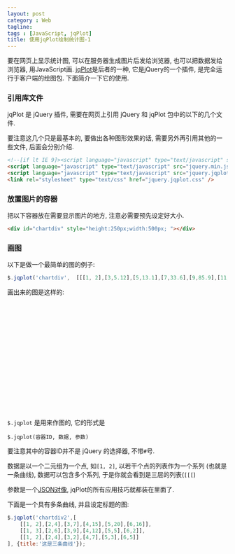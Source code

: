 ```yaml
---
layout: post
category : Web
tagline:
tags : [JavaScript, jqPlot]
title: 使用jqPlot绘制统计图-1
---
```


要在网页上显示统计图, 可以在服务器生成图片后发给浏览器, 也可以把数据发给浏览器,
用JavaScript画. [jqPlot](http://www.jqplot.com/)是后者的一种, 它是jQuery的一个插件,
是完全运行于客户端的绘图包. 下面简介一下它的使用.

### 引用库文件

jqPlot 是 jQuery 插件, 需要在网页上引用 jQuery 和 jqPlot 包中的以下的几个文件.

要注意这几个只是最基本的, 要做出各种图形效果的话, 需要另外再引用其他的一些文件,
后面会分别介绍.

```html
<!--[if lt IE 9]><script language="javascript" type="text/javascript" src="excanvas.js"></script><![endif]-->
<script language="javascript" type="text/javascript" src="jquery.min.js"></script>
<script language="javascript" type="text/javascript" src="jquery.jqplot.min.js"></script>
<link rel="stylesheet" type="text/css" href="jquery.jqplot.css" />
```

### 放置图片的容器

把以下容器放在需要显示图片的地方, 注意必需要预先设定好大小.

```html
<div id="chartdiv" style="height:250px;width:500px; "></div>
```

### 画图

以下是做一个最简单的图的例子:

```javascript
$.jqplot('chartdiv',  [[[1, 2],[3,5.12],[5,13.1],[7,33.6],[9,85.9],[11,219.9]]]);
```

画出来的图是这样的:

<div id="chartdiv" style="height:250px;width:500px; "></div>

`$.jqplot` 是用来作图的, 它的形式是

```
$.jqplot(容器ID, 数据, 参数)
```

要注意其中的容器ID并不是 jQuery 的选择器, 不带`#`号.

数据是以一个二元组为一个点, 如`[1, 2]`, 以若干个点的列表作为一个系列
(也就是一条曲线), 数据可以包含多个系列, 于是你就会看到是三层的列表(`[[[`)

参数是一个[JSON对像](http://www.json.org/json-zh.html),
jqPlot的所有应用技巧就都装在里面了.

下面是一个具有多条曲线, 并且设定标题的图:

```javascript
$.jqplot('chartdiv2',[
    [[1, 2],[2,4],[3,7],[4,15],[5,20],[6,16]],
    [[1, 3],[2,6],[3,9],[4,12],[5,5],[6,2]],
    [[1, 2],[2,4],[3,2],[4,7],[5,3],[6,5]]
], {title:'这是三条曲线'});
```



<div id="chartdiv2" style="height:250px;width:500px; "></div>

<!--[if lt IE 9]><script language="javascript" type="text/javascript" src="http://www.jqplot.com/deploy/dist/excanvas.js"></script><![endif]-->
<script language="javascript" type="text/javascript" src="//ajax.googleapis.com/ajax/libs/jquery/1.10.2/jquery.min.js"></script>
<script language="javascript" type="text/javascript" src="//cdn.jsdelivr.net/jqplot/1.0.8/jquery.jqplot.js"></script>

<link rel="stylesheet" type="text/css" href="//cdn.jsdelivr.net/jqplot/1.0.8/jquery.jqplot.css" />

<script>
$(
function(){
    $.jqplot('chartdiv',  [[[1, 2],[3,5.12],[5,13.1],[7,33.6],[9,85.9],[11,219.9]]]);
    $.jqplot('chartdiv2',[
        [[1, 2],[2,4],[3,7],[4,15],[5,20],[6,16]],
        [[1, 3],[2,6],[3,9],[4,12],[5,5],[6,2]],
        [[1, 2],[2,4],[3,2],[4,7],[5,3],[6,5]]
    ],  {title:'这是三条曲线'});
})
</script>